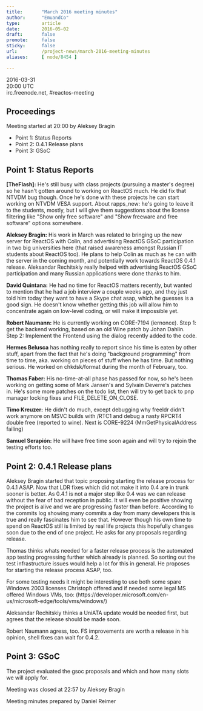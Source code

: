 ```yaml
---
title:       "March 2016 meeting minutes"
author:      "EmuandCo"
type:        article
date:        2016-05-02
draft:       false
promote:     false
sticky:      false
url:         /project-news/march-2016-meeting-minutes
aliases:     [ node/8454 ]

---
```


<p>2016-03-31<br />
	20:00 UTC<br />
	irc.freenode.net, #reactos-meeting</p>
<h2>Proceedings</h2>
<p>Meeting started at 20:00 by Aleksey Bragin</p>
<ul>
    <li>Point 1: Status Reports</li>
	<li>Point 2: 0.4.1 Release plans</li>
    <li>Point 3: GSoC</li>
</ul>

<h2>Point 1: Status Reports</h2>

<p><b>[TheFlash]:</b> He's still busy with class projects (pursuing a master's degree) so he hasn't gotten around to working on ReactOS much. He did fix that NTVDM bug though. Once he's done with these projects he can start working on NTVDM VESA support. About rapps_new: he's going to leave it to the students, mostly, but I will give them suggestions about the license filtering like "Show only free software" and "Show freeware and free software" options somewhere.</p>

<p><b>Aleksey Bragin:</b> His work in March was related to bringing up the new server for ReactOS with Colin, and advertising ReactOS GSoC participation in two big universities here (that raised awareness amongst Russian IT students about ReactOS too). He plans to help Colin as much as he can with the server in the coming month, and potentially work towards ReactOS 0.4.1 release. Aleksandar Rechitskiy really helped with advertising ReactOS GSoC participation and many Russian applications were done thanks to him.</p>

<p><b>David Quintana:</b> He had no time for ReactOS matters recently, but wanted to mention that he had a job interview a couple weeks ago, and they just told him today they want to have a Skype chat asap, which he guesses is a good sign. He doesn't know whether getting this job will allow him to concentrate again on low-level coding, or will make it impossible yet.</p>

<p><b>Robert Naumann:</b> He is currently working on CORE-7194 (iernonce). Step 1: get the backend working, based on an old Wine patch by Johan Dahlin. Step 2: Implement the Frontend using the dialog recently added to the code.</p>

<p><b>Hermes Belusca</b> has nothing really to report since his time is eaten by other stuff, apart from the fact that he's doing "background programming" from time to time, aka. working on pieces of stuff when he has time. But nothing serious. He worked on chkdsk/format during the month of February, too.</p>

<p><b>Thomas Faber:</b> His no-time-at-all phase has passed for now, so he's been working on getting some of Mark Jansen's and Sylvain Deverre's patches in. He's some more patches on the todo list, then will try to get back to pnp manager locking fixes and FILE_DELETE_ON_CLOSE.</p>

<p><b>Timo Kreuzer:</b> He didn't do much, except debugging why freeldr didn't work anymore on MSVC builds with /RTC1 and debug a nasty RPCRT4 double free (reported to wine). Next is CORE-9224 (MmGetPhysicalAddress failing)</p>

<p><b>Samuel Serapión:</b> He will have free time soon again and will try to rejoin the testing efforts too.</p>

<h2>Point 2: 0.4.1 Release plans</h2>
<p>Aleksey Bragin started that topic proposing starting the release process for 0.4.1 ASAP. Now that LDR fixes which did not make it into 0.4 are in trunk sooner is better. As 0.4.1 is not a major step like 0.4 was we can release without the fear of bad reception in public. It will even be positive showing the project is alive and we are progressing faster than before. According to the commits log showing many commits a day from many developers this is true and really fascinates him to see that. However though his own time to spend on ReactOS still is limited by real life projects this hopefully changes soon due to the end of one project. He asks for any proposals regarding release.</p>
<p>Thomas thinks whats needed for a faster release process is the automated app testing progressing further which already is planned. So sorting out the test infrastructure issues would help a lot for this in general. He proposes for starting the release process ASAP, too.</p>
<p>For some testing needs it might be interesting to use both some spare Windows 2003 licenses Christoph offered and if needed some legal MS offered Windows VMs, too: (https://developer.microsoft.com/en-us/microsoft-edge/tools/vms/windows/)</p>
<p>Aleksandar Rechitskiy thinks a UniATA update would be needed first, but agrees that the release should be made soon.</p>
<p>Robert Naumann agress, too. FS improvements are worth a release in his opinion, shell fixes can wait for 0.4.2.</p>

<h2>Point 3: GSoC</h2>
<p>The project evaluated the gsoc proposals and which and how many slots we will apply for.</p>

<p>Meeting was closed at 22:57 by Aleksey Bragin</p>
<p>Meeting minutes prepared by Daniel Reimer</p>
